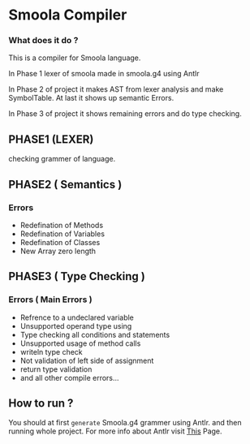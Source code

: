 # Smoola Compiler
### What does it do ? 
This is a compiler for Smoola language.

In Phase 1 lexer of smoola made in smoola.g4 using Antlr

In Phase 2 of project it makes AST from lexer analysis and make SymbolTable. At last it shows up semantic Errors.

In Phase 3 of project it shows remaining errors and do type checking.

## PHASE1 (LEXER)
checking grammer of language.

## PHASE2 ( Semantics )
### Errors 
* Redefination of Methods 
* Redefination of Variables
* Redefination of Classes
* New Array zero length 

## PHASE3 ( Type Checking )
### Errors ( Main Errors ) 
* Refrence to a undeclared variable
* Unsupported operand type using 
* Type checking all conditions and statements
* Unsupported usage of method calls
* writeln type check
* Not validation of left side of assignment
* return type validation
* and all other compile errors...

## How to run ? 
You should at first `generate` Smoola.g4 grammer using Antlr. and then running whole project. 
For more info about Antlr visit [This](https://www.antlr.org) Page.

